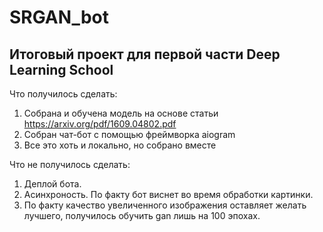 # SRGAN_bot
## Итоговый проект для первой части Deep Learning School

Что получилось сделать:
1) Собрана и обучена модель на основе статьи https://arxiv.org/pdf/1609.04802.pdf
2) Собран чат-бот с помощью фреймворка aiogram
3) Все это хоть и локально, но собрано вместе

Что не получилось сделать:
1) Деплой бота.
2) Асинхроность. По факту бот виснет во время обработки картинки.
3) По факту качество увеличенного изображения оставляет желать лучшего, получилось обучить gan лишь на 100 эпохах.
